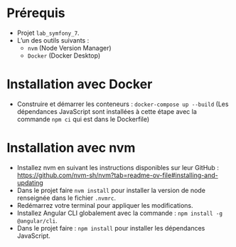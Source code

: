# Prérequis

- Projet `lab_symfony_7`.
- L’un des outils suivants :
    - `nvm` (Node Version Manager)
    - `Docker` (Docker Desktop)

# Installation avec Docker

- Construire et démarrer les conteneurs : `docker-compose up --build`
(Les dépendances JavaScript sont installées à cette étape avec la commande `npm ci` qui est dans le Dockerfile)

# Installation avec nvm

- Installez nvm en suivant les instructions disponibles sur leur GitHub : https://github.com/nvm-sh/nvm?tab=readme-ov-file#installing-and-updating
- Dans le projet faire `nvm install` pour installer la version de node renseignée dans le fichier `.nvmrc`.
- Redémarrez votre terminal pour appliquer les modifications.
- Installez Angular CLI globalement avec la commande : `npm install -g @angular/cli`.
- Dans le projet faire : `npm install` pour installer les dépendances JavaScript.
